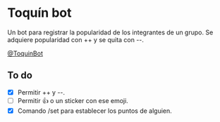 # Toquín bot

Un bot para registrar la popularidad de los integrantes de un grupo. Se adquiere popularidad con ++ y se quita con
--.

[@ToquinBot](https://t.me/toquinbot)

## To do

- [x] Permitir ++ y --.
- [ ] Permitir 👍️ o un sticker con ese emoji.
- [x] Comando /set para establecer los puntos de alguien.
